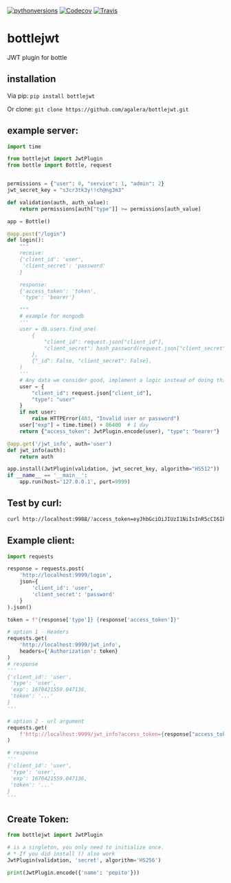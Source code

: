 [![pythonversions](https://img.shields.io/pypi/pyversions/bottlejwt.svg)](https://pypi.python.org/pypi/bottlejwt)
[![Codecov](https://img.shields.io/codecov/c/github/agalera/bottlejwt.svg)](https://codecov.io/github/agalera/bottlejwt)
[![Travis](https://img.shields.io/travis/agalera/bottlejwt.svg)](https://travis-ci.org/agalera/bottlejwt)

# bottlejwt
JWT plugin for bottle

## installation

Via pip:
```pip install bottlejwt```

Or clone:
```git clone https://github.com/agalera/bottlejwt.git```


## example server:
```python
import time

from bottlejwt import JwtPlugin
from bottle import Bottle, request


permissions = {"user": 0, "service": 1, "admin": 2}
jwt_secret_key = "s3cr3tk3y!!ch@ng3m3"

def validation(auth, auth_value):
    return permissions[auth["type"]] >= permissions[auth_value]

app = Bottle()

@app.post("/login")
def login():
    """
    receive:
    {'client_id': 'user',
     'client_secret': 'password'
    }

    response:
    {'access_token': 'token',
     'type': 'bearer'}

    """
    # example for mongodb
    '''
    user = db.users.find_one(
        {
            "client_id": request.json["client_id"],
            "client_secret": hash_password(request.json["client_secret"]),
        },
        {"_id": False, "client_secret": False},
    )
    '''
    # Any data we consider good, implement a logic instead of doing this
    user = {
        "client_id": request.json["client_id"],
        "type": "user"
    }
    if not user:
        raise HTTPError(403, "Invalid user or password")
    user["exp"] = time.time() + 86400  # 1 day
    return {"access_token": JwtPlugin.encode(user), "type": "bearer"}

@app.get('/jwt_info', auth='user')
def jwt_info(auth):
    return auth

app.install(JwtPlugin(validation, jwt_secret_key, algorithm="HS512"))
if __name__ == '__main__':
    app.run(host='127.0.0.1', port=9999)
```

## Test by curl:
```bash
curl http://localhost:9988/?access_token=eyJhbGciOiJIUzI1NiIsInR5cCI6IkpXVCJ9.eyJzdWIiOiIxMjM0NTY3ODkwIiwibmFtZSI6IkpvaG4gRG9lIiwiYWRtaW4iOnRydWV9.TJVA95OrM7E2cBab30RMHrHDcEfxjoYZgeFONFh7HgQ
```
## Example client:
```python
import requests

response = requests.post(
    'http://localhost:9999/login',
    json={
        'client_id': 'user',
        'client_secret': 'password'
    }
).json()

token = f"{response['type']} {response['access_token']}"

# option 1 - Headers
requests.get(
    'http://localhost:9999/jwt_info',
    headers={'Authorization': token}
)
# response
'''
{'client_id': 'user',
 'type': 'user',
 'exp': 1670421559.047136,
 'token': '...'
}
'''

# option 2 - url argument
requests.get(
    f'http://localhost:9999/jwt_info?access_token={response["access_token"]}',
)

# response
'''
{'client_id': 'user',
 'type': 'user',
 'exp': 1670421559.047136,
 'token': '...'
}
'''
```
## Create Token:
```python
from bottlejwt import JwtPlugin

# is a singleton, you only need to initialize once.
# * If you did install () also work
JwtPlugin(validation, 'secret', algorithm='HS256')

print(JwtPlugin.encode({'name': 'pepito'}))
```
